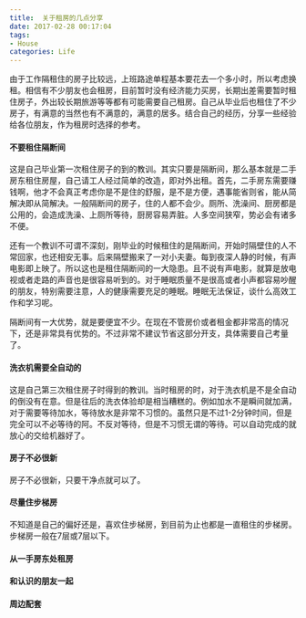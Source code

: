 ```yaml
---
title:  关于租房的几点分享
date: 2017-02-28 00:17:04
tags:
- House
categories: Life
---
```


由于工作隔租住的房子比较远，上班路途单程基本要花去一个多小时，所以考虑换租。相信有不少朋友也会租房，目前暂时没有经济能力买房，长期出差需要暂时租住房子，外出较长期旅游等等都有可能需要自己租房。自己从毕业后也租住了不少房子，有满意的当然也有不满意的，满意的居多。结合自己的经历，分享一些经验给各位朋友，作为租房时选择的参考。

<!-- more -->

#### 不要租住隔断间

这是自己毕业第一次租住房子的到的教训。其实只要是隔断间，那么基本就是二手房东租住房屋，自己请工人经过简单的改造，即对外出租。首先，二手房东需要赚钱啊，他才不会真正考虑你是不是住的舒服，是不是方便，遇事能省则省，能从简解决即从简解决。一般隔断间的房子，住的人都不会少。厕所、洗澡间、厨房都是公用的，会造成洗澡、上厕所等待，厨房容易弄脏。人多空间狭窄，势必会有诸多不便。

还有一个教训不可谓不深刻，刚毕业的时候租住的是隔断间，开始时隔壁住的人不常回家，也还相安无事。后来隔壁搬来了一对小夫妻。每到夜深人静的时候，有声电影即上映了。所以这也是租住隔断间的一大隐患。且不说有声电影，就算是放电视或者走路的声音也是很容易听到的。对于睡眠质量不是很高或者小声都容易吵醒的朋友，特别需要注意，人的健康需要充足的睡眠。睡眠无法保证，谈什么高效工作和学习呢。

隔断间有一大优势，就是要便宜不少。在现在不管房价或者租金都非常高的情况下，还是非常具有优势的。不过非常不建议节省这部分开支，具体需要自己考量了。

#### 洗衣机需要全自动的

这是自己第三次租住房子时得到的教训。当时租房的时，对于洗衣机是不是全自动的倒没有在意。但是往后的洗衣体验却是相当糟糕的。例如加水不是瞬间就加满，对于需要等待加水，等待放水是非常不习惯的。虽然只是不过1-2分钟时间，但是完全可以不必等待的阿。不反对等待，但是不习惯无谓的等待。可以自动完成的就放心的交给机器好了。

#### 房子不必很新

房子不必很新，只要干净点就可以了。

#### 尽量住步梯房

不知道是自己的偏好还是，喜欢住步梯房，到目前为止也都是一直租住的步梯房。步梯房一般在7层或7层以下。

#### 从一手房东处租房

#### 和认识的朋友一起

#### 周边配套





